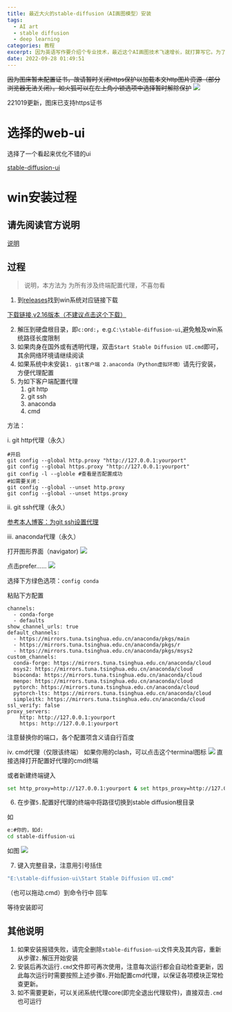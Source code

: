 ```yaml
---
title: 最近大火的stable-diffusion（AI画图模型）安装
tags:
  - AI art
  - stable diffusion
  - deep learning
categories: 教程
excerpt: 因为英语写作要介绍个专业技术，最近这个AI画图技术飞速增长，就打算写它。为了更好了解，于是在本地跑了一下。本篇介绍win安装踩坑
date: 2022-09-28 01:49:51
---
```


~~因为图床暂未配置证书，故请暂时关闭https保护以加载本文http图片资源（部分浏览器无法关闭）。如火狐可以在左上角小锁选项中选择暂时解除保护~~
![](https://pic.1314171.xyz/i/2022/10/19/634fe1d1ad3a7.png)

221019更新，图床已支持https证书
# 选择的web-ui
选择了一个看起来优化不错的ui

[stable-diffusion-ui](https://github.com/cmdr2/stable-diffusion-ui)

# win安装过程
## 请先阅读官方说明
[说明](https://github.com/cmdr2/stable-diffusion-ui#installation)
## 过程
> 说明，本方法为 为所有涉及终端配置代理，不喜勿看
1. 到[releases](https://github.com/cmdr2/stable-diffusion-ui/releases)找到win系统对应链接下载

[下载链接,v2.16版本（不建议点击这个下载）](https://github.com/cmdr2/stable-diffusion-ui/releases/download/v2.16/stable-diffusion-ui-win64.zip)

2. 解压到硬盘根目录，即`c:`or`d:`，e.g.`C:\stable-diffusion-ui`,避免触及win系统路径长度限制
3. 如果肉身在国外或有透明代理，双击`Start Stable Diffusion UI.cmd`即可，其余网络环境请继续阅读
4. 如果系统中未安装`1. git客户端 2.anaconda（Python虚拟环境）`请先行安装，方便代理配置
5. 为如下客户端配置代理 
    1. git http 
    2. git ssh
    3. anaconda
    4. cmd

方法：

i. git http代理（永久）
```git
#开启
git config --global http.proxy "http://127.0.0.1:yourport"
git config --global https.proxy "http://127.0.0.1:yourport"
git config -l --globle #查看是否配置成功
#如需要关闭：
git config --global --unset http.proxy
git config --global --unset https.proxy
```
ii. git ssh代理（永久）

[参考本人博客：为git ssh设置代理](https://blog.1314171.xyz/post/220511ssh-connect-to-ssh-github.html)

iii. anaconda代理（永久）

打开图形界面（navigator)
![](https://pic.1314171.xyz/i/2022/10/19/634fe1ebcf5b6.png)

点击prefer……
![](https://pic.1314171.xyz/i/2022/10/19/634fe1ff760aa.png)

选择下方绿色选项：`config conda`

粘贴下方配置
```
channels:
  - conda-forge
  - defaults
show_channel_urls: true
default_channels:
  - https://mirrors.tuna.tsinghua.edu.cn/anaconda/pkgs/main
  - https://mirrors.tuna.tsinghua.edu.cn/anaconda/pkgs/r
  - https://mirrors.tuna.tsinghua.edu.cn/anaconda/pkgs/msys2
custom_channels:
  conda-forge: https://mirrors.tuna.tsinghua.edu.cn/anaconda/cloud
  msys2: https://mirrors.tuna.tsinghua.edu.cn/anaconda/cloud
  bioconda: https://mirrors.tuna.tsinghua.edu.cn/anaconda/cloud
  menpo: https://mirrors.tuna.tsinghua.edu.cn/anaconda/cloud
  pytorch: https://mirrors.tuna.tsinghua.edu.cn/anaconda/cloud
  pytorch-lts: https://mirrors.tuna.tsinghua.edu.cn/anaconda/cloud
  simpleitk: https://mirrors.tuna.tsinghua.edu.cn/anaconda/cloud
ssl_verify: false
proxy_servers:
    http: http://127.0.0.1:yourport
    https: http://127.0.0.1:yourport
```
注意替换你的端口，各个配置项含义请自行百度

iv. cmd代理（仅限该终端）
如果你用的clash，可以点击这个terminal图标
![](https://pic.1314171.xyz/i/2022/10/19/634fe2196b108.png)
直接选择打开配置好代理的cmd终端

或者新建终端键入
```bash
set http_proxy=http://127.0.0.1:yourport & set https_proxy=http://127.0.0.1:yourport
```

6. 在步骤`5.`配置好代理的终端中将路径切换到stable diffusion根目录

如
```bash
e:#你的，如d:
cd stable-diffusion-ui
```
如图
![](https://pic.1314171.xyz/i/2022/10/19/634fe23367fad.png)

7. 键入完整目录，注意用引号括住
```bash
"E:\stable-diffusion-ui\Start Stable Diffusion UI.cmd"
```
（也可以拖动.cmd）到命令行中
回车

等待安装即可
## 其他说明
1. 如果安装报错失败，请完全删除`stable-diffusion-ui`文件夹及其内容，重新从步骤`2.`解压开始安装
2. 安装后再次运行`.cmd`文件即可再次使用，注意每次运行都会自动检查更新，因此每次运行时需要按照上述步骤`6.`开始配置cmd代理，以保证各项模块正常检查更新。
3. 如不需要更新，可以关闭系统代理core(即完全退出代理软件)，直接双击`.cmd`也可运行